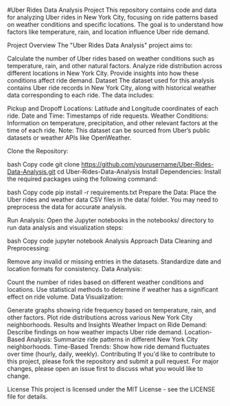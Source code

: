 #Uber Rides Data Analysis Project
This repository contains code and data for analyzing Uber rides in New York City, focusing on ride patterns based on weather conditions and specific locations. The goal is to understand how factors like temperature, rain, and location influence Uber ride demand.

Project Overview
The "Uber Rides Data Analysis" project aims to:

Calculate the number of Uber rides based on weather conditions such as temperature, rain, and other natural factors.
Analyze ride distribution across different locations in New York City.
Provide insights into how these conditions affect ride demand.
Dataset
The dataset used for this analysis contains Uber ride records in New York City, along with historical weather data corresponding to each ride. The data includes:

Pickup and Dropoff Locations: Latitude and Longitude coordinates of each ride.
Date and Time: Timestamps of ride requests.
Weather Conditions: Information on temperature, precipitation, and other relevant factors at the time of each ride.
Note: This dataset can be sourced from Uber’s public datasets or weather APIs like OpenWeather.



Clone the Repository:

bash
Copy code
git clone https://github.com/yourusername/Uber-Rides-Data-Analysis.git
cd Uber-Rides-Data-Analysis
Install Dependencies: Install the required packages using the following command:

bash
Copy code
pip install -r requirements.txt
Prepare the Data: Place the Uber rides and weather data CSV files in the data/ folder. You may need to preprocess the data for accurate analysis.

Run Analysis: Open the Jupyter notebooks in the notebooks/ directory to run data analysis and visualization steps:

bash
Copy code
jupyter notebook
Analysis Approach
Data Cleaning and Preprocessing:

Remove any invalid or missing entries in the datasets.
Standardize date and location formats for consistency.
Data Analysis:

Count the number of rides based on different weather conditions and locations.
Use statistical methods to determine if weather has a significant effect on ride volume.
Data Visualization:

Generate graphs showing ride frequency based on temperature, rain, and other factors.
Plot ride distributions across various New York City neighborhoods.
Results and Insights
Weather Impact on Ride Demand: Describe findings on how weather impacts Uber ride demand.
Location-Based Analysis: Summarize ride patterns in different New York City neighborhoods.
Time-Based Trends: Show how ride demand fluctuates over time (hourly, daily, weekly).
Contributing
If you'd like to contribute to this project, please fork the repository and submit a pull request. For major changes, please open an issue first to discuss what you would like to change.

License
This project is licensed under the MIT License - see the LICENSE file for details.

